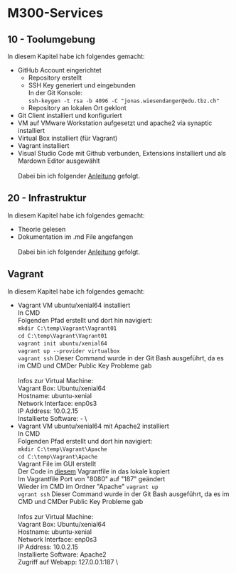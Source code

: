 # M300-Services
## 10 - Toolumgebung 
In diesem Kapitel habe ich folgendes gemacht:
- GitHub Account eingerichtet
  - Repository erstellt
  - SSH Key generiert und eingebunden \
    In der Git Konsole: \
    ```ssh-keygen -t rsa -b 4096 -C "jonas.wiesendanger@edu.tbz.ch"```
  - Repository an lokalen Ort geklont
- Git Client installiert und konfiguriert
- VM auf VMware Workstation aufgesetzt und apache2 via synaptic installiert
- Virtual Box installiert (für Vagrant)
- Vagrant installiert
- Visual Studio Code mit Github verbunden, Extensions installiert und als Mardown Editor ausgewählt \
\
Dabei bin ich folgender [Anleitung](https://github.com/mc-b/M300/tree/master/10-Toolumgebung) gefolgt.

## 20 - Infrastruktur
In diesem Kapitel habe ich folgendes gemacht:
- Theorie gelesen
- Dokumentation im .md File angefangen \
\
Dabei bin ich folgender [Anleitung](https://github.com/mc-b/M300/tree/master/20-Infrastruktur) gefolgt. 

## Vagrant
In diesem Kapitel habe ich folgendes gemacht: 
- Vagrant VM ubuntu/xenial64 installiert \
  In CMD \
  Folgenden Pfad erstellt und dort hin navigiert: \
  ```mkdir C:\temp\Vagrant\Vagrant01``` \
  ```cd C:\temp\Vagrant\Vagrant01``` \
  ```vagrant init ubuntu/xenial64``` \
  ```vagrant up --provider virtualbox``` \
  `vagrant ssh` Dieser Command wurde in der Git Bash ausgeführt, da es im CMD und CMDer Public Key Probleme gab \
  \
Infos zur Virtual Machine: \
    Vagrant Box: Ubuntu/xenial64 \
    Hostname: ubuntu-xenial \
    Network Interface: enp0s3 \
    IP Address: 10.0.2.15 \
    Installierte Software: - \
- Vagrant VM ubuntu/xenial64 mit Apache2 installiert \
  In CMD \
  Folgenden Pfad erstellt und dort hin navigiert: \
  ```mkdir C:\temp\Vagrant\Apache``` \
  ```cd C:\temp\Vagrant\Apache``` \
  Vagrant File im GUI erstellt \
  Der Code in [diesem](https://github.com/mc-b/M300/blob/master/vagrant/web/Vagrantfile) Vagrantfile in das lokale kopiert \
  Im Vagrantfile Port von "8080" auf "187" geändert \
  Wieder im CMD im Ordner "Apache" `vagrant up` \
  `vgrant ssh` Dieser Command wurde in der Git Bash ausgeführt, da es im CMD und CMDer Public Key Probleme gab \
  \
Infos zur Virtual Machine: \
    Vagrant Box: Ubuntu/xenial64 \
    Hostname: ubuntu-xenial \
    Network Interface: enp0s3 \
    IP Address: 10.0.2.15 \
    Installierte Software: Apache2 \
    Zugriff auf Webapp: 127.0.0.1:187 \

